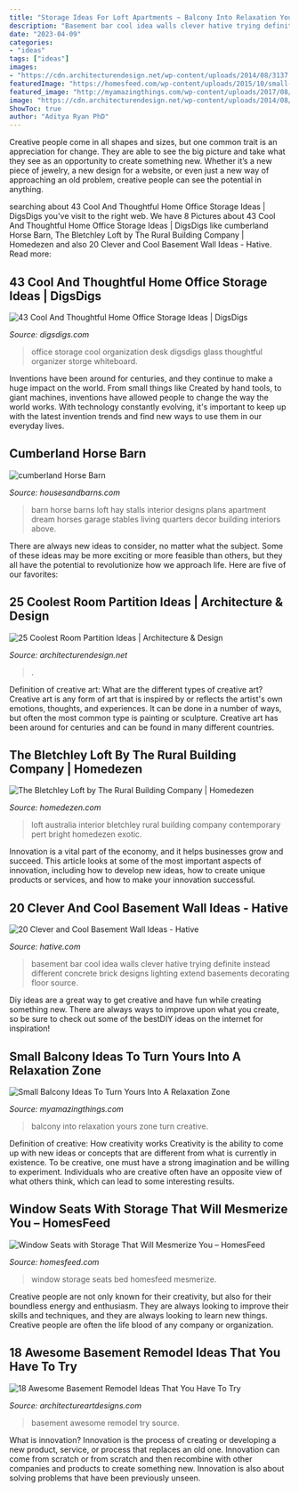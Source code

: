 ```yaml
---
title: "Storage Ideas For Loft Apartments ~ Balcony Into Relaxation Yours Zone Turn Creative"
description: "Basement bar cool idea walls clever hative trying definite instead different concrete brick designs lighting extend basements decorating floor source"
date: "2023-04-09"
categories:
- "ideas"
tags: ["ideas"]
images:
- "https://cdn.architecturendesign.net/wp-content/uploads/2014/08/3137.jpg"
featuredImage: "https://homesfeed.com/wp-content/uploads/2015/10/small-room-ideas-with-window-seats-with-storage-completed-with-bedding-set-plus-wall-scones-and-bed-under-guded.jpg"
featured_image: "http://myamazingthings.com/wp-content/uploads/2017/08/small-balcony-ideas-4.jpg"
image: "https://cdn.architecturendesign.net/wp-content/uploads/2014/08/3137.jpg"
ShowToc: true
author: "Aditya Ryan PhD"
---
```



Creative people come in all shapes and sizes, but one common trait is an appreciation for change. They are able to see the big picture and take what they see as an opportunity to create something new. Whether it’s a new piece of jewelry, a new design for a website, or even just a new way of approaching an old problem, creative people can see the potential in anything.

	

		
searching about 43 Cool And Thoughtful Home Office Storage Ideas | DigsDigs you've visit to the right web. We have 8 Pictures about 43 Cool And Thoughtful Home Office Storage Ideas | DigsDigs like cumberland Horse Barn, The Bletchley Loft by The Rural Building Company | Homedezen and also 20 Clever and Cool Basement Wall Ideas - Hative. Read more:
		
    
## 43 Cool And Thoughtful Home Office Storage Ideas | DigsDigs

<img loading=lazy src="http://www.digsdigs.com/photos/cool-home-office-storge-ideas-41.jpg" onerror="this.onerror=null;this.src='https://tse3.mm.bing.net/th?id=OIP.5GM_zXaZLnrEDVdgzZ-5awHaJ5&amp;pid=15.1';" alt="43 Cool And Thoughtful Home Office Storage Ideas | DigsDigs">

_Source: digsdigs.com_

>office storage cool organization desk digsdigs glass thoughtful organizer storge whiteboard. 

	

Inventions have been around for centuries, and they continue to make a huge impact on the world. From small things like Created by hand tools, to giant machines, inventions have allowed people to change the way the world works. With technology constantly evolving, it's important to keep up with the latest invention trends and find new ways to use them in our everyday lives.

    
## Cumberland Horse Barn

<img loading=lazy src="https://www.housesandbarns.com/wp-content/uploads/2016/01/Horse-barn-interior.jpg" onerror="this.onerror=null;this.src='https://tse2.mm.bing.net/th?id=OIP.FSdEK3QQKfFPoPn122QzowHaLI&amp;pid=15.1';" alt="cumberland Horse Barn">

_Source: housesandbarns.com_

>barn horse barns loft hay stalls interior designs plans apartment dream horses garage stables living quarters decor building interiors above. 

	

There are always new ideas to consider, no matter what the subject. Some of these ideas may be more exciting or more feasible than others, but they all have the potential to revolutionize how we approach life. Here are five of our favorites: 

    
## 25 Coolest Room Partition Ideas | Architecture &amp; Design

<img loading=lazy src="https://cdn.architecturendesign.net/wp-content/uploads/2014/08/3137.jpg" onerror="this.onerror=null;this.src='https://tse2.mm.bing.net/th?id=OIP.0U4_h8rUDRzr4zKdHGWjhgHaLK&amp;pid=15.1';" alt="25 Coolest Room Partition Ideas | Architecture &amp; Design">

_Source: architecturendesign.net_

>. 

	

Definition of creative art: What are the different types of creative art?
Creative art is any form of art that is inspired by or reflects the artist's own emotions, thoughts, and experiences. It can be done in a number of ways, but often the most common type is painting or sculpture. Creative art has been around for centuries and can be found in many different countries.

    
## The Bletchley Loft By The Rural Building Company | Homedezen

<img loading=lazy src="http://www.homedezen.com/wp-content/uploads/2015/07/The-Bletchley-Loft-by-The-Rural-Building-Company-21.jpg" onerror="this.onerror=null;this.src='https://tse2.mm.bing.net/th?id=OIP.IJ_2xHoW-R9zeKFrou6JBwHaE8&amp;pid=15.1';" alt="The Bletchley Loft by The Rural Building Company | Homedezen">

_Source: homedezen.com_

>loft australia interior bletchley rural building company contemporary pert bright homedezen exotic. 

	

Innovation is a vital part of the economy, and it helps businesses grow and succeed. This article looks at some of the most important aspects of innovation, including how to develop new ideas, how to create unique products or services, and how to make your innovation successful.

    
## 20 Clever And Cool Basement Wall Ideas - Hative

<img loading=lazy src="https://hative.com/wp-content/uploads/2014/05/basement-wall-ideas/4-basement-bar-wall-idea.jpg" onerror="this.onerror=null;this.src='https://tse2.mm.bing.net/th?id=OIP.VrK1x4OanKNsJ2TRbGXaCgHaE8&amp;pid=15.1';" alt="20 Clever and Cool Basement Wall Ideas - Hative">

_Source: hative.com_

>basement bar cool idea walls clever hative trying definite instead different concrete brick designs lighting extend basements decorating floor source. 

	

Diy ideas are a great way to get creative and have fun while creating something new. There are always ways to improve upon what you create, so be sure to check out some of the bestDIY ideas on the internet for inspiration!

    
## Small Balcony Ideas To Turn Yours Into A Relaxation Zone

<img loading=lazy src="http://myamazingthings.com/wp-content/uploads/2017/08/small-balcony-ideas-4.jpg" onerror="this.onerror=null;this.src='https://tse4.mm.bing.net/th?id=OIP.7Zr1n1zSEKktPr042skX9QHaLA&amp;pid=15.1';" alt="Small Balcony Ideas To Turn Yours Into A Relaxation Zone">

_Source: myamazingthings.com_

>balcony into relaxation yours zone turn creative. 

	

Definition of creative: How creativity works
Creativity is the ability to come up with new ideas or concepts that are different from what is currently in existence. To be creative, one must have a strong imagination and be willing to experiment. Individuals who are creative often have an opposite view of what others think, which can lead to some interesting results.

    
## Window Seats With Storage That Will Mesmerize You – HomesFeed

<img loading=lazy src="https://homesfeed.com/wp-content/uploads/2015/10/small-room-ideas-with-window-seats-with-storage-completed-with-bedding-set-plus-wall-scones-and-bed-under-guded.jpg" onerror="this.onerror=null;this.src='https://tse3.mm.bing.net/th?id=OIP.24wnEJ1uIGb-hC-KgdEjOAHaLH&amp;pid=15.1';" alt="Window Seats with Storage That Will Mesmerize You – HomesFeed">

_Source: homesfeed.com_

>window storage seats bed homesfeed mesmerize. 

	

Creative people are not only known for their creativity, but also for their boundless energy and enthusiasm. They are always looking to improve their skills and techniques, and they are always looking to learn new things. Creative people are often the life blood of any company or organization.

    
## 18 Awesome Basement Remodel Ideas That You Have To Try

<img loading=lazy src="https://www.architectureartdesigns.com/wp-content/uploads/2016/05/11-97.jpg" onerror="this.onerror=null;this.src='https://tse1.mm.bing.net/th?id=OIP.JuWspkPAkZ5J3TDbjEzSrwHaE8&amp;pid=15.1';" alt="18 Awesome Basement Remodel Ideas That You Have To Try">

_Source: architectureartdesigns.com_

>basement awesome remodel try source. 

	

What is innovation?
Innovation is the process of creating or developing a new product, service, or process that replaces an old one. Innovation can come from scratch or from scratch and then recombine with other companies and products to create something new. Innovation is also about solving problems that have been previously unseen.

